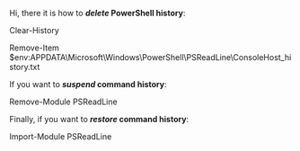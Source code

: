 Hi, there it is how to **_delete_ PowerShell history**: 

Clear-History

Remove-Item $env:APPDATA\Microsoft\Windows\PowerShell\PSReadLine\ConsoleHost_history.txt


If you want to **_suspend_ command history**: 

Remove-Module PSReadLine


Finally, if you want to **_restore_ command history**:

Import-Module PSReadLine

